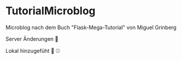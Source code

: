 # TutorialMicroblog
Microblog nach dem Buch "Flask-Mega-Tutorial" von Miguel Grinberg

Server Änderungen :pizza:

Lokal hinzugefüht :football: :baseball:
